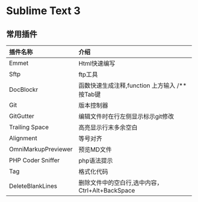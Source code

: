 # Sublime Text 3
## 常用插件
插件名称|介绍
:--|:--
Emmet|Html快速编写
Sftp|ftp工具
DocBlockr|函数快速生成注释,function 上方输入 /** 按Tab键
Git|版本控制器
GitGutter|编辑文件时在行左侧显示标示git修改
Trailing Space|高亮显示行末多余空白
Alignment|等号对齐
OmniMarkupPreviewer|预览MD文件
PHP Coder Sniffer|php语法提示
Tag|格式化代码
DeleteBlankLines|删除文件中的空白行,选中内容，Ctrl+Alt+BackSpace





